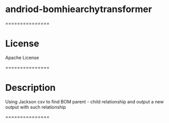 # andriod-bomhiearchytransformer
===============

License
===============

Apache License

===============


Description
===============

Using Jackson csv to find BOM parent - child relationship and output a new output with such relationship

===============

